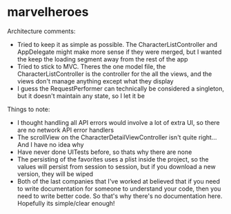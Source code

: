 # marvelheroes

Architecture comments:
- Tried to keep it as simple as possible. The CharacterListController and AppDelegate might make more sense if they were merged, but I wanted the keep the loading segment away from the rest of the app
- Tried to stick to MVC. Theres the one model file, the CharacterListController is the controller for the all the views, and the views don't manage anything except what they display
- I guess the RequestPerformer can technically be considered a singleton, but it doesn't maintain any state, so I let it be


Things to note:
- I thought handling all API errors would involve a lot of extra UI, so there are no network API error handlers
- The scrollView on the CharacterDetailViewController isn't quite right... And I have no idea why
- Have never done UITests before, so thats why there are none
- The persisting of the favorites uses a plist inside the project, so the values will persist from session to session, but if you download a new version, they will be wiped
- Both of the last companies that I've worked at believed that if you need to write documentation for someone to understand your code, then you need to write better code. So that's why there's no documentation here. Hopefully its simple/clear enough!

